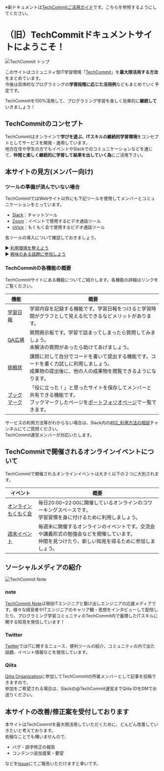 ※新ドキュメントは[TechCommitご活用ガイド](https://tech-commit.notion.site/tech-commit/IT-TechCommit-bd613d841ecd49c7828c78dc6c75b983)です。こちらを参照するようにしてください。

# （旧）TechCommitドキュメントサイトにようこそ！

![TechCommit トップ](images/index/techcommit-top.png)

このサイトはコミュニティ型IT学習環境「[TechCommit](https://www.tech-commit.jp/)」を**最大限活用する方法**をまとめています。  
今後は具体的なプログラミングの**学習段階に応じた活用例**などもまとめていく予定です。

TechCommitを100%活用して、プログラミング学習を楽しく効果的に**継続して**いきましょう！

## TechCommitのコンセプト
TechCommitはオンラインで**学びを遊ぶ、ITスキルの継続的学習環境**をコンセプトとしてサービスを開発・運用しています。  
地方在住や学生の方でもイベントやSlackでのコミュニケーションなどを通じて、**仲間と楽しく継続的に学習して結果を出していく為**にご活用下さい。

## 本サイトの見方(メンバー向け)
### ツールの準備が済んでいない場合
TechCommitではWebサイト以外にも下記ツールを使用してメンバーとコミュニケーションをとっています。  

- [Slack](https://slack.com/intl/ja-jp/)：チャットツール
- [Zoom](https://zoom.us/)：イベントで使用するビデオ通話ツール
- [oVice](https://ovice.in/ja/)：もくもく会で使用するビデオ通話ツール

各ツールの導入について確認しておきましょう。

▶ [利用環境を整えよう](tutorial/preparation.md)  
▶ [興味のある話題に参加しよう](tutorial/join-slack-channel.md)  

### TechCommitの各機能の概要
TechCommitサイトにある機能についてご紹介します。各機能の詳細はリンクをご覧ください。

| 機能 | 概要 |
| -----------| ----------- |
| [学習日報](learning-report.md) | 学習内容を記録する機能です。学習日報をつけると学習時間がグラフとして見える化できるなどメリットがあります。 |
| [QA広場](qa-board.md) | 質問掲示板です。学習で詰まってしまったら質問してみましょう。<br>未解決の質問があったら助けてあげましょう。 |
| [挑戦状](challenge.md) | 課題に対して自分でコードを書いて提出する機能です。コードを書く力試しに利用しましょう。<br>成果物の提出後に、他の人の成果物を閲覧できるようになります。 |
| [ブックマーク](bookmark.md) | 「役に立った！」と思ったサイトを保存してメンバーと共有できる機能です。<br>ブックマークしたページを[ポートフォリオページ](https://www.tech-commit.jp/your/portfolios)で一覧できます。 |

サービスの利用方法等がわからない場合は、Slack内の[#02_利用方法の相談](https://techcommit.slack.com/archives/CJU6KST7H)チャンネルにてご質問ください。  
TechCommit運営メンバーが対応いたします。

## TechCommitで開催されるオンラインイベントについて
TechCommitで開催されるオンラインイベントは大きく以下の２つに大別されます。

| イベント | 概要 |
| -----------| ----------- |
| [オンラインもくもく会](mokumoku.md) | 毎日20:00~22:00に開催しているオンラインのコワーキングスペースです。<br>学習習慣を身に付けるために利用しましょう。 |
| [週末イベント](online-event.md) | 毎週末に開催するオンラインのイベントです。交流会や講義形式の勉強会などを開催しています。<br>仲間を見つけたり、新しい知見を得るために参加しましょう。 |

## ソーシャルメディアの紹介
![TechCommit Note](images/index/note.png)

### note
[TechCommit Note](https://note.com/tech_commit)は現役ITエンジニアと駆け出しエンジニアの応援メディアです。様々な経営者やITエンジニアのキャリア観・思想をインタビューして配信したり、プログラミング学習コミュニティのTechCommit内で蓄積したITスキルに関する知見を発信しています！ 

### Twitter
 [Twitter](https://twitter.com/TechCommit)ではITに関するニュース、便利ツールの紹介、コミュニティの内で出た話題、イベント情報などを発信しています。

### Qiita
[Qiita Organization](https://qiita.com/organizations/tech-commit)に参加してTechCommitの所属メンバーとして記事を投稿できますので、  
参加をご希望される場合は、Slackの@TechCommit運営までQiita IDをDMでお送りください。  

## 本サイトの改善/修正案を受付しております
本サイトはTechCommitを最大限活用していただくために、どんどん改善していきたいと考えております。  
些細なことでも構いませんので、

- バグ・誤字修正の報告
- コンテンツ追加提案・要望

などを[Issue](https://github.com/tech-training/tech-commit-doc/issues)にてご報告いただけますと幸いです。
